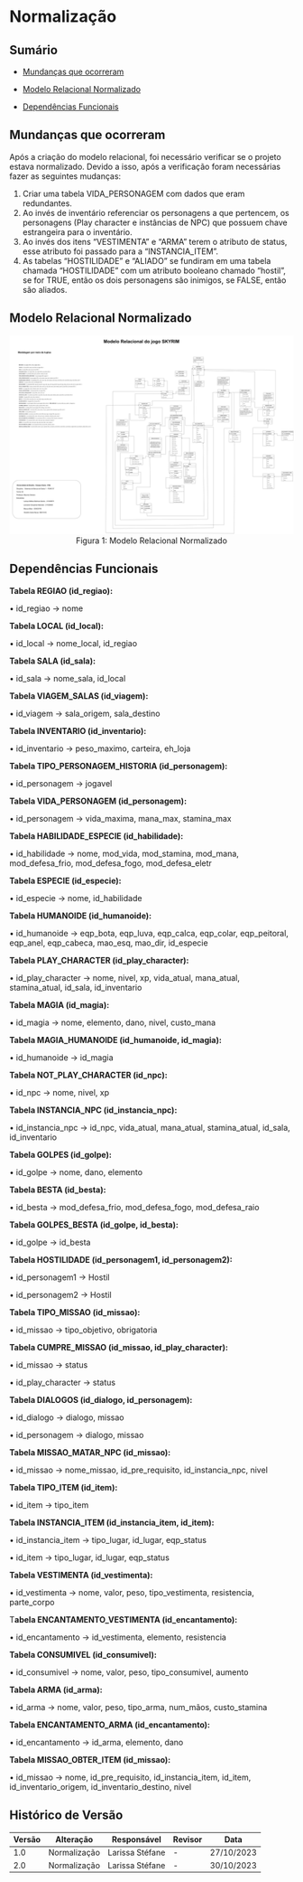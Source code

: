 # Normalização

## Sumário

* [Mundanças que ocorreram](#Mundanças-que-ocorreram)

 * [Modelo Relacional Normalizado](#Modelo-Relacional-Normalizado)

 * [Dependências Funcionais](#Dependências-Funcionais)

 ## Mundanças que ocorreram
 
Após a criação do modelo relacional, foi necessário verificar se o projeto estava normalizado. Devido a isso, após a verificação foram necessárias fazer as seguintes mudanças:
  1. Criar uma tabela VIDA_PERSONAGEM com dados que eram redundantes.
  2. Ao invés de inventário referenciar os personagens a que pertencem, os personagens (Play character e instâncias de NPC) que possuem chave estrangeira para o inventário.
  3. Ao invés dos itens “VESTIMENTA” e “ARMA” terem o atributo de status, esse atributo foi passado para a “INSTANCIA_ITEM”.
  4. As tabelas “HOSTILIDADE” e “ALIADO” se fundiram em uma tabela chamada “HOSTILIDADE” com um atributo booleano chamado “hostil”, se for TRUE, então os dois personagens são inimigos, se FALSE, então são aliados.

## Modelo Relacional Normalizado

<div align="center">
  <img src="ModeloRelacionalSkyrim_Normalizado_2.0_FINALIZADO.png">
  Figura 1: Modelo Relacional Normalizado 
</div>

## Dependências Funcionais

  **Tabela REGIAO (id_regiao):**
  
  • id_regiao -> nome

  **Tabela LOCAL (id_local):**

 • id_local -> nome_local, id_regiao
 
**Tabela SALA (id_sala):**

  • id_sala -> nome_sala, id_local

**Tabela VIAGEM_SALAS (id_viagem):**

  • id_viagem -> sala_origem, sala_destino

**Tabela INVENTARIO (id_inventario):**

  • id_inventario -> peso_maximo, carteira, eh_loja
    
**Tabela TIPO_PERSONAGEM_HISTORIA (id_personagem):**

  • id_personagem -> jogavel

    
**Tabela VIDA_PERSONAGEM (id_personagem):**

 • id_personagem -> vida_maxima, mana_max, stamina_max

**Tabela HABILIDADE_ESPECIE (id_habilidade):**

 • id_habilidade -> nome, mod_vida, mod_stamina, mod_mana, mod_defesa_frio, mod_defesa_fogo, mod_defesa_eletr
 
**Tabela ESPECIE (id_especie):**

  • id_especie -> nome, id_habilidade

**Tabela HUMANOIDE (id_humanoide):**

  • id_humanoide -> eqp_bota, eqp_luva, eqp_calca, eqp_colar, eqp_peitoral, eqp_anel, eqp_cabeca, mao_esq, mao_dir, id_especie

**Tabela PLAY_CHARACTER (id_play_character):**

  • id_play_character -> nome, nivel, xp, vida_atual, mana_atual, stamina_atual, id_sala, id_inventario

**Tabela MAGIA (id_magia):**

  • id_magia -> nome, elemento, dano, nivel, custo_mana

**Tabela MAGIA_HUMANOIDE (id_humanoide, id_magia):**

 • id_humanoide -> id_magia
 
**Tabela NOT_PLAY_CHARACTER (id_npc):**

 • id_npc -> nome, nivel, xp
 
**Tabela INSTANCIA_NPC (id_instancia_npc):**

 • id_instancia_npc -> id_npc, vida_atual, mana_atual, stamina_atual, id_sala, id_inventario
 
**Tabela GOLPES (id_golpe):**

 • id_golpe -> nome, dano, elemento
 
**Tabela BESTA (id_besta):**

• id_besta -> mod_defesa_frio, mod_defesa_fogo, mod_defesa_raio

**Tabela GOLPES_BESTA (id_golpe, id_besta):**

• id_golpe -> id_besta

**Tabela HOSTILIDADE (id_personagem1, id_personagem2):**

  • id_personagem1 -> Hostil
  
  • id_personagem2 -> Hostil

**Tabela TIPO_MISSAO (id_missao):**

  • id_missao -> tipo_objetivo, obrigatoria
  
**Tabela CUMPRE_MISSAO (id_missao, id_play_character):**

  • id_missao -> status
    
  • id_play_character -> status
    
**Tabela DIALOGOS (id_dialogo, id_personagem):**

  • id_dialogo -> dialogo, missao
  
  • id_personagem -> dialogo, missao
  
**Tabela MISSAO_MATAR_NPC (id_missao):**

  • id_missao -> nome_missao, id_pre_requisito, id_instancia_npc, nivel
    
**Tabela TIPO_ITEM (id_item):**

  • id_item -> tipo_item
  
**Tabela INSTANCIA_ITEM (id_instancia_item, id_item):**

  • id_instancia_item -> tipo_lugar, id_lugar, eqp_status
  
  • id_item -> tipo_lugar, id_lugar, eqp_status
  
**Tabela VESTIMENTA (id_vestimenta):**

  • id_vestimenta -> nome, valor, peso, tipo_vestimenta, resistencia, parte_corpo
  
T**abela ENCANTAMENTO_VESTIMENTA (id_encantamento):**

  • id_encantamento -> id_vestimenta, elemento, resistencia
    
**Tabela CONSUMIVEL (id_consumivel):**

  • id_consumivel -> nome, valor, peso, tipo_consumivel, aumento
    
**Tabela ARMA (id_arma):**

  • id_arma -> nome, valor, peso, tipo_arma, num_mãos, custo_stamina
    
**Tabela ENCANTAMENTO_ARMA (id_encantamento):**

  • id_encantamento -> id_arma, elemento, dano
  
**Tabela MISSAO_OBTER_ITEM (id_missao):**

  • id_missao -> nome, id_pre_requisito, id_instancia_item, id_item, id_inventario_origem, id_inventario_destino, nivel


## Histórico de Versão

| Versão | Alteração | Responsável | Revisor | Data |
| - | - | - | - | - |
| 1.0 | Normalização | Larissa Stéfane | - | 27/10/2023
| 2.0 | Normalização | Larissa Stéfane | - | 30/10/2023

    
